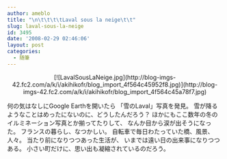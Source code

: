 ```yaml
---
author: ameblo
title: "\n\t\t\t\tLaval sous la neige\t\t"
slug: laval-sous-la-neige
id: 3495
date: '2008-02-29 02:46:06'
layout: post
categories:
  - 随筆
---
```


<div align="center">[![LavalSousLaNeige.jpg](http://blog-imgs-42.fc2.com/a/k/i/akihikofr/blog_import_4f564c45952f8.jpg)](http://blog-imgs-42.fc2.com/a/k/i/akihikofr/blog_import_4f564c45a78f7.jpg)</div>

何の気はなしにGoogle Earthを開いたら 「雪のLaval」写真を発見。 雪が降るようなことはめったにないのに、どうしたんだろう？ ほかにもここ数年の冬のイルミネーション写真とか揃ってたりして、 なんか目から涙が出そうになった。 フランスの暮らし、なつかしい。 自転車で毎日わたっていた橋、風景、人々。 当たり前になりつつあった生活が、 いまでは遠い日の出来事になりつつある。 小さい町だけに、思い出も凝縮されているのだろう。